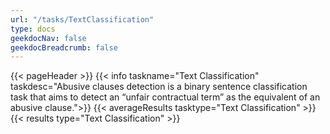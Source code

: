 ```yaml
---
url: "/tasks/TextClassification"
type: docs
geekdocNav: false
geekdocBreadcrumb: false
---
```


{{< pageHeader >}}
{{< info taskname="Text Classification" taskdesc="Abusive clauses detection is a binary sentence classification task that aims to detect an “unfair contractual term” as the equivalent of an abusive clause.">}}
{{< averageResults tasktype="Text Classification" >}}
{{< results type="Text Classification" >}}
